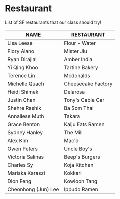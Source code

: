 

# Restaurant
List of SF restaurants that our class should try!

 NAME | RESTAURANT
---|---
Lisa Leese | Flour + Water
Flory Alano | Mister Jiu
Ryan Dirajlal | Amber India
Yi Qing Khoo | Tartine Bakery
Terence Lin| Mcdonalds
Michelle Quach | Cheesecake Factory 
Heidi Shimek | Delarosa
Justin Chan | Tony's Cable Car
Shehre Rashik | Ba Som Thai
Annaliese Muth | Takara
Grace Benton | Kaiju Eats Ramen 
Sydney Hanley | The Mill
Alex Kim | Mac'd
Owen Peters | Uncle Boy's
Victoria Salinas | Beep's Burgers
Charles Sy | Koja Kitchen
Mariska Karaszi | Kokkari
Dion Feng | Kowloon Tang
Cheonhong (Jun) Lee | Ippudo Ramen
